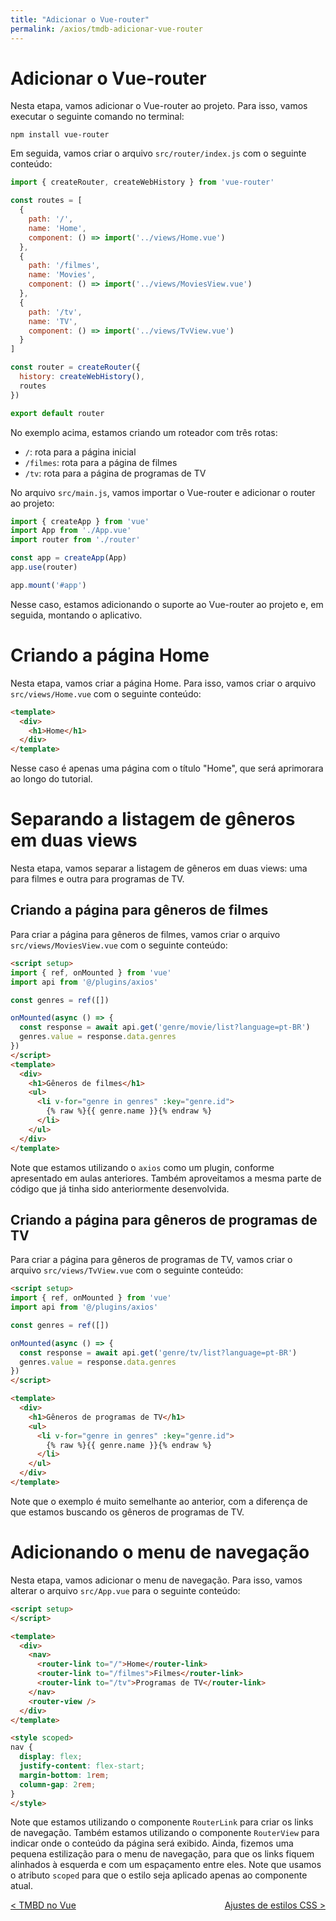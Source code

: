 ```yaml
---
title: "Adicionar o Vue-router"
permalink: /axios/tmdb-adicionar-vue-router
---
```


# Adicionar o Vue-router

Nesta etapa, vamos adicionar o Vue-router ao projeto. Para isso, vamos executar o seguinte comando no terminal:

```
npm install vue-router
```

Em seguida, vamos criar o arquivo `src/router/index.js` com o seguinte conteúdo:

```js
import { createRouter, createWebHistory } from 'vue-router'

const routes = [
  {
    path: '/',
    name: 'Home',
    component: () => import('../views/Home.vue')
  },
  {
    path: '/filmes',
    name: 'Movies',
    component: () => import('../views/MoviesView.vue')
  },
  {
    path: '/tv',
    name: 'TV',
    component: () => import('../views/TvView.vue')
  }
]

const router = createRouter({
  history: createWebHistory(),
  routes
})

export default router
```

No exemplo acima, estamos criando um roteador com três rotas:
* `/`: rota para a página inicial
* `/filmes`: rota para a página de filmes
* `/tv`: rota para a página de programas de TV


No arquivo `src/main.js`, vamos importar o Vue-router e adicionar o router ao projeto:

```js
import { createApp } from 'vue'
import App from './App.vue'
import router from './router'

const app = createApp(App)
app.use(router)

app.mount('#app')
```

Nesse caso, estamos adicionando o suporte ao Vue-router ao projeto e, em seguida, montando o aplicativo.

# Criando a página Home

Nesta etapa, vamos criar a página Home. Para isso, vamos criar o arquivo `src/views/Home.vue` com o seguinte conteúdo:

```html
<template>
  <div>
    <h1>Home</h1>
  </div>
</template>
```

Nesse caso é apenas uma página com o título "Home", que será aprimorara ao longo do tutorial.

# Separando a listagem de gêneros em duas views

Nesta etapa, vamos separar a listagem de gêneros em duas views: uma para filmes e outra para programas de TV.

## Criando a página para gêneros de filmes

Para criar a página para gêneros de filmes, vamos criar o arquivo `src/views/MoviesView.vue` com o seguinte conteúdo:

```html
<script setup>
import { ref, onMounted } from 'vue'
import api from '@/plugins/axios'

const genres = ref([])

onMounted(async () => {
  const response = await api.get('genre/movie/list?language=pt-BR')
  genres.value = response.data.genres
})
</script>
<template>
  <div>
    <h1>Gêneros de filmes</h1>
    <ul>
      <li v-for="genre in genres" :key="genre.id">
        {% raw %}{{ genre.name }}{% endraw %}
      </li>
    </ul>
  </div>
</template>
```

Note que estamos utilizando o `axios` como um plugin, conforme apresentado em aulas anteriores. Também aproveitamos a mesma parte de código que já tinha sido anteriormente desenvolvida.

## Criando a página para gêneros de programas de TV

Para criar a página para gêneros de programas de TV, vamos criar o arquivo `src/views/TvView.vue` com o seguinte conteúdo:

```html
<script setup>
import { ref, onMounted } from 'vue'
import api from '@/plugins/axios'

const genres = ref([])

onMounted(async () => {
  const response = await api.get('genre/tv/list?language=pt-BR')
  genres.value = response.data.genres
})
</script>

<template>
  <div>
    <h1>Gêneros de programas de TV</h1>
    <ul>
      <li v-for="genre in genres" :key="genre.id">
        {% raw %}{{ genre.name }}{% endraw %}
      </li>
    </ul>
  </div>
</template>
```

Note que o exemplo é muito semelhante ao anterior, com a diferença de que estamos buscando os gêneros de programas de TV.

# Adicionando o menu de navegação

Nesta etapa, vamos adicionar o menu de navegação. Para isso, vamos alterar o arquivo `src/App.vue` para o seguinte conteúdo:

```html
<script setup>
</script>

<template>
  <div>
    <nav>
      <router-link to="/">Home</router-link>
      <router-link to="/filmes">Filmes</router-link>
      <router-link to="/tv">Programas de TV</router-link>
    </nav>
    <router-view />
  </div>
</template>

<style scoped>
nav {
  display: flex;
  justify-content: flex-start;
  margin-bottom: 1rem;
  column-gap: 2rem;
}
</style>
```

Note que estamos utilizando o componente `RouterLink` para criar os links de navegação. Também estamos utilizando o componente `RouterView` para indicar onde o conteúdo da página será exibido. Ainda, fizemos uma pequena estilização para o menu de navegação, para que os links fiquem alinhados à esquerda e com um espaçamento entre eles. Note que usamos o atributo `scoped` para que o estilo seja aplicado apenas ao componente atual. 

<span style="display: flex; justify-content: space-between;"><span>[&lt; TMBD no Vue](tmdb-no-vue "Anterior")</span> <span>[Ajustes de estilos CSS &gt;](tmdb-ajustes-estilos "Próximo")</span></span>